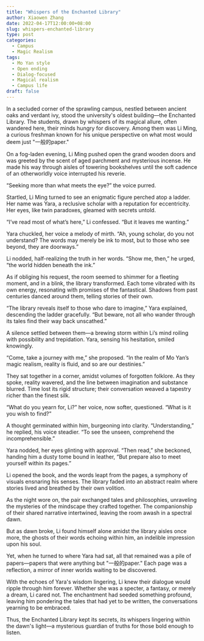 ```yaml
---
title: "Whispers of the Enchanted Library"
author: Xiaowen Zhang
date: 2022-04-17T12:00:00+08:00
slug: whispers-enchanted-library
type: post
categories:
  - Campus
  - Magic Realism
tags:
  - Mo Yan style
  - Open ending
  - Dialog-focused
  - Magical realism
  - Campus life
draft: false
---
```


In a secluded corner of the sprawling campus, nestled between ancient oaks and verdant ivy, stood the university's oldest building—the Enchanted Library. The students, drawn by whispers of its magical allure, often wandered here, their minds hungry for discovery. Among them was Li Ming, a curious freshman known for his unique perspective on what most would deem just "一般的paper."

On a fog-laden evening, Li Ming pushed open the grand wooden doors and was greeted by the scent of aged parchment and mysterious incense. He made his way through aisles of towering bookshelves until the soft cadence of an otherworldly voice interrupted his reverie.

“Seeking more than what meets the eye?” the voice purred.

Startled, Li Ming turned to see an enigmatic figure perched atop a ladder. Her name was Yara, a reclusive scholar with a reputation for eccentricity. Her eyes, like twin paradoxes, gleamed with secrets untold.

“I’ve read most of what’s here,” Li confessed. “But it leaves me wanting.”

Yara chuckled, her voice a melody of mirth. “Ah, young scholar, do you not understand? The words may merely be ink to most, but to those who see beyond, they are doorways.”

Li nodded, half-realizing the truth in her words. “Show me, then,” he urged, “the world hidden beneath the ink.”

As if obliging his request, the room seemed to shimmer for a fleeting moment, and in a blink, the library transformed. Each tome vibrated with its own energy, resonating with promises of the fantastical. Shadows from past centuries danced around them, telling stories of their own.

“The library reveals itself to those who dare to imagine,” Yara explained, descending the ladder gracefully. “But beware, not all who wander through its tales find their way back unscathed.”

A silence settled between them—a brewing storm within Li’s mind roiling with possibility and trepidation. Yara, sensing his hesitation, smiled knowingly.

“Come, take a journey with me,” she proposed. “In the realm of Mo Yan’s magic realism, reality is fluid, and so are our destinies.”

They sat together in a corner, amidst volumes of forgotten folklore. As they spoke, reality wavered, and the line between imagination and substance blurred. Time lost its rigid structure; their conversation weaved a tapestry richer than the finest silk.

“What do you yearn for, Li?” her voice, now softer, questioned. “What is it you wish to find?”

A thought germinated within him, burgeoning into clarity. “Understanding,” he replied, his voice steadier. “To see the unseen, comprehend the incomprehensible.”

Yara nodded, her eyes glinting with approval. “Then read,” she beckoned, handing him a dusty tome bound in leather, “But prepare also to meet yourself within its pages.”

Li opened the book, and the words leapt from the pages, a symphony of visuals ensnaring his senses. The library faded into an abstract realm where stories lived and breathed by their own volition.

As the night wore on, the pair exchanged tales and philosophies, unraveling the mysteries of the mindscape they crafted together. The companionship of their shared narrative intertwined, leaving the room awash in a spectral dawn.

But as dawn broke, Li found himself alone amidst the library aisles once more, the ghosts of their words echoing within him, an indelible impression upon his soul.

Yet, when he turned to where Yara had sat, all that remained was a pile of papers—papers that were anything but "一般的paper." Each page was a reflection, a mirror of inner worlds waiting to be discovered.

With the echoes of Yara's wisdom lingering, Li knew their dialogue would ripple through him forever. Whether she was a specter, a fantasy, or merely a dream, Li cared not. The enchantment had seeded something profound, leaving him pondering the tales that had yet to be written, the conversations yearning to be embraced.

Thus, the Enchanted Library kept its secrets, its whispers lingering within the dawn's light—a mysterious guardian of truths for those bold enough to listen.